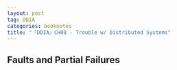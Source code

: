 ```yaml
---
layout: post
tag: DDIA
categories: booknotes
title: "『DDIA』CH08 - Trouble w/ Distributed Systems"
---
```


## Faults and Partial Failures
